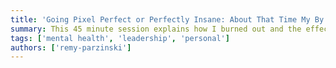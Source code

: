 ```yaml
---
title: 'Going Pixel Perfect or Perfectly Insane: About That Time My By Just Stopped Working'
summary: This 45 minute session explains how I burned out and the effects it had on me and the effects it still has on me.
tags: ['mental health', 'leadership', 'personal']
authors: ['remy-parzinski']
---
```


